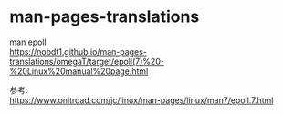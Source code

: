 # man-pages-translations

man epoll    
https://nobdt1.github.io/man-pages-translations/omegaT/target/epoll(7)%20-%20Linux%20manual%20page.html


参考:    
https://www.onitroad.com/jc/linux/man-pages/linux/man7/epoll.7.html    
